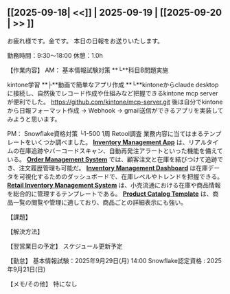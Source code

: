 ## [[2025-09-18| <<]] | 2025-09-19 | [[2025-09-20 | >> ]]

お疲れ様です。金です。
本日の日報をお送りいたします。

勤務時間：9:30～18:00
休憩：1.0h

【作業内容】
AM：
基本情報試験対策
**└**科目B問題実施

kintone学習
**├**動画で簡単なアプリ作成
**└**kintoneからclaude desktopに接続し、自然後でレコード作成や仕組みなど把握できるkintone mcp serverが便利でした。
https://github.com/kintone/mcp-server.git
後は自分でkintoneから日報フォーマット作成 -> Webhook -> gmail送信ができるアプリを実装してみようと思います。

PM：
Snowflake資格対策
└1-500 1周
Retool調査
業務内容に当てはまるテンプレートをいくつか調べました。
 [**Inventory Management App**](https://retool.com/templates/inventory-management?utm_source=chatgpt.com) は、リアルタイムの在庫追跡やバーコードスキャン、自動再発注アラートといった機能を備えている。
 [**Order Management System**](https://retool.com/templates/order-management-system?utm_source=chatgpt.com) では、顧客注文と在庫を結びつけて追跡でき、注文履歴管理も可能だ。
[**Inventory Management Dashboard**](https://retool.com/templates/inventory-management-dashboard?utm_source=chatgpt.com) は在庫データを可視化するためのダッシュボードで、在庫レベルやトレンドを把握できる。
[**Retail Inventory Management System**](https://retool.com/templates/retail-inventory-management-system?utm_source=chatgpt.com) は、小売流通における在庫や商品情報を総合的に管理するテンプレートである。
[**Product Catalog Template**](https://retool.com/templates/product-catalog-template?utm_source=chatgpt.com) は、商品一覧の閲覧や管理に適しており、商品ごとの詳細表示にも強い。

【課題】


【解決方法】


【翌営業日の予定】
スケジュール更新予定

【勤怠】
基本情報試験：2025年9月29日(月) 14:00
Snowflake認定資格 : 2025年9月21日(日)

【メモ/その他】
特になし

